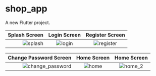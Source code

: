 # shop_app

A new Flutter project.

|  Splash Screen         |   Login Screen             |  Register Screen              
------------------------:|:-------------------------:|:-------------------------:
![splash](https://user-images.githubusercontent.com/76426940/230227977-bf05b552-b674-4782-b2c5-9cca9c522ba5.jpeg)|![login](https://user-images.githubusercontent.com/76426940/230228070-69814509-26b5-4dc4-a16f-5ca94dc49c96.jpeg)|![register](https://user-images.githubusercontent.com/76426940/230228198-47f58e5a-8769-4bf8-b3ff-dea5f0e3db5b.jpeg)

|Change Password Screen           |   Home Screen         |  Home Screen     
------------------------:|:-------------------------:|:-------------------------:
![change_password](https://user-images.githubusercontent.com/76426940/230228354-603ae1b0-24a9-4b18-bfb8-6860d15eb741.jpeg)|![home](https://user-images.githubusercontent.com/76426940/236821051-1981fd65-1245-4a53-8968-3e1fd19711d9.jpeg)|![home_2](https://user-images.githubusercontent.com/76426940/236821250-352554cf-c3d9-4703-b030-f9e4d6cbc101.jpeg)





